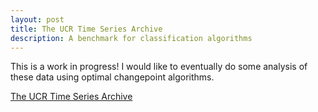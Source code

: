 ```yaml
---
layout: post
title: The UCR Time Series Archive
description: A benchmark for classification algorithms
---
```


This is a work in progress! I would like to eventually do some
analysis of these data using optimal changepoint algorithms.

[The UCR Time Series Archive](https://arxiv.org/abs/1810.07758)

